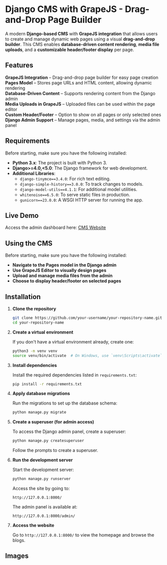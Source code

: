 # **Django CMS with GrapeJS - Drag-and-Drop Page Builder**

A modern **Django-based CMS** with **GrapeJS integration** that allows users to create and manage dynamic web pages using a visual **drag-and-drop builder**. This CMS enables **database-driven content rendering**, **media file uploads**, and a **customizable header/footer display** per page.

## **Features**
**GrapeJS Integration** – Drag-and-drop page builder for easy page creation  
**Pages Model** – Stores page URLs and HTML content, allowing dynamic rendering  
**Database-Driven Content** – Supports rendering content from the Django admin  
**Media Uploads in GrapeJS** – Uploaded files can be used within the page editor  
**Custom Header/Footer** – Option to show on all pages or only selected ones  
**Django Admin Support** – Manage pages, media, and settings via the admin panel  

## Requirements

Before starting, make sure you have the following installed:

- **Python 3.x**: The project is built with Python 3.
- **Django>=4.0,<5.0**: The Django framework for web development.
- **Additional Libraries**: 
  - `django-tinymce==3.4.0`: For rich text editing.
  - `django-simple-history==3.0.0`: To track changes to models.
  - `django-model-utils==4.1.1`: For additional model utilities.
  - `whitenoise==6.5.0`: To serve static files in production.
  - `gunicorn==23.0.0`: A WSGI HTTP server for running the app.

## Live Demo

Access the admin dashboard here: [CMS Website](https://inland-gerri-heemit-0a6c5f26.koyeb.app/admin/)

## Using the CMS

Before starting, make sure you have the following installed:

- **Navigate to the Pages model in the Django admin**
- **Use GrapeJS Editor to visually design pages**
- **Upload and manage media files from the admin**
- **Choose to display header/footer on selected pages**

## Installation

1. **Clone the repository**

    ```bash
    git clone https://github.com/your-username/your-repository-name.git
    cd your-repository-name
    ```

2. **Create a virtual environment**

    If you don't have a virtual environment already, create one:

    ```bash
    python3 -m venv venv
    source venv/bin/activate  # On Windows, use `venv\Scripts\activate`
    ```

3. **Install dependencies**

    Install the required dependencies listed in `requirements.txt`:

    ```bash
    pip install -r requirements.txt
    ```

4. **Apply database migrations**

    Run the migrations to set up the database schema:

    ```bash
    python manage.py migrate
    ```

5. **Create a superuser (for admin access)**

    To access the Django admin panel, create a superuser:

    ```bash
    python manage.py createsuperuser
    ```

    Follow the prompts to create a superuser.

6. **Run the development server**

    Start the development server:

    ```bash
    python manage.py runserver
    ```

    Access the site by going to:

    ```
    http://127.0.0.1:8000/
    ```

    The admin panel is available at:

    ```
    http://127.0.0.1:8000/admin/
    ```

7. **Access the website**

    Go to `http://127.0.0.1:8000/` to view the homepage and browse the blogs.

## Images

